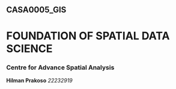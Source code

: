 ## CASA0005_GIS
# FOUNDATION OF SPATIAL DATA SCIENCE
### Centre for Advance Spatial Analysis
**Hilman Prakoso**
_22232919_
